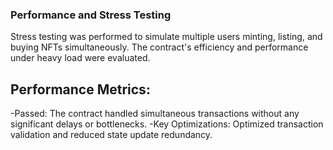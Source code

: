 ### Performance and Stress Testing

Stress testing was performed to simulate multiple users minting, listing, and buying NFTs simultaneously. The contract's efficiency and performance under heavy load were evaluated.

## Performance Metrics:

-Passed: The contract handled simultaneous transactions without any significant delays or bottlenecks.
-Key Optimizations: Optimized transaction validation and reduced state update redundancy.